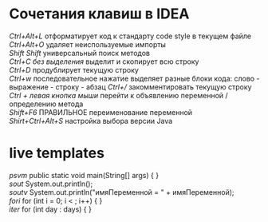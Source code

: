 # Cочетания клавиш в IDEA<br>
_Ctrl+Alt+L_ отформатирует код к стандарту code style в текущем файле<br>
_Ctrl+Alt+O_  удаляет неиспользуемые импорты<br>
_Shift Shift_  универсальный поиск методов<br>
_Ctrl+C без выделения_ выделит и скопирует всю строку<br>
_Ctrl+D_ продублирует текущую строку<br>
_Ctrl+w_ последовательное нажатие выделяет разные блоки кода: слово - выражение - строку - абзац
_Ctrl+/_ закомментировать текущую строку<br>
_Ctrl + левая кнопка мыши_ перейти к объявлению переменной / определению метода<br>
_Shift+F6_ ПРАВИЛЬНОЕ переименование переменной<br>
_Shirt+Ctrl+Alt+S_ настройка выбора версии Java<br>

# live templates<br>
_psvm_ public static void main(String[] args) { }<br>
_sout_ System.out.println();<br>
_soutv_ System.out.println("имяПеременной = " + имяПеременной);<br>
_fori_ for (int i = 0; i < ; i++) { }<br>
_iter_ for (int day : days) { }<br>

